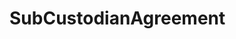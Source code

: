 # SubCustodianAgreement   

<script src="https://unpkg.com/@stoplight/elements/web-components.min.js"></script>
<link rel="stylesheet" href="https://unpkg.com/@stoplight/elements/styles.min.css">

<elements-api
  apiDescriptionUrl="SubCustodianAgreement.yaml"
  layout="sidebar"
  router="hash"
  hideTryIt="false"
  hideSchemas="false"
  hideInternal="false"
/>